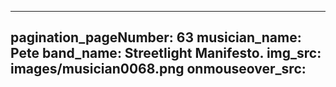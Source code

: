 ------
pagination_pageNumber: 63
musician_name: Pete
band_name: Streetlight Manifesto.
img_src: images/musician0068.png
onmouseover_src: 
------